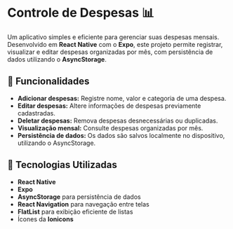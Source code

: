 # Controle de Despesas 📊

Um aplicativo simples e eficiente para gerenciar suas despesas mensais. Desenvolvido em **React Native** com o **Expo**, este projeto permite registrar, visualizar e editar despesas organizadas por mês, com persistência de dados utilizando o **AsyncStorage**.

## 📱 Funcionalidades

- **Adicionar despesas:** Registre nome, valor e categoria de uma despesa.
- **Editar despesas:** Altere informações de despesas previamente cadastradas.
- **Deletar despesas:** Remova despesas desnecessárias ou duplicadas.
- **Visualização mensal:** Consulte despesas organizadas por mês.
- **Persistência de dados:** Os dados são salvos localmente no dispositivo, utilizando o AsyncStorage.

## 🚀 Tecnologias Utilizadas

- **React Native**
- **Expo**
- **AsyncStorage** para persistência de dados
- **React Navigation** para navegação entre telas
- **FlatList** para exibição eficiente de listas
- Ícones da **Ionicons**
